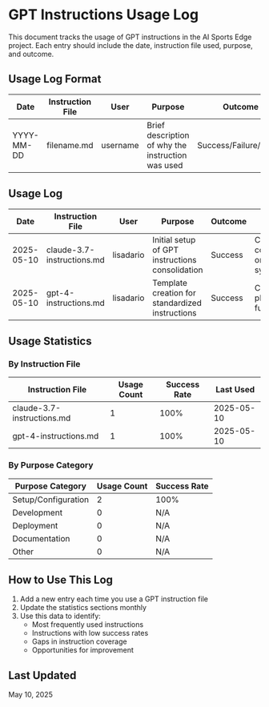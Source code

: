 # GPT Instructions Usage Log

This document tracks the usage of GPT instructions in the AI Sports Edge project. Each entry should include the date, instruction file used, purpose, and outcome.

## Usage Log Format

| Date | Instruction File | User | Purpose | Outcome | Notes |
|------|-----------------|------|---------|---------|-------|
| YYYY-MM-DD | filename.md | username | Brief description of why the instruction was used | Success/Failure/Partial | Any additional notes or observations |

## Usage Log

| Date | Instruction File | User | Purpose | Outcome | Notes |
|------|-----------------|------|---------|---------|-------|
| 2025-05-10 | claude-3.7-instructions.md | lisadario | Initial setup of GPT instructions consolidation | Success | Created comprehensive organization system |
| 2025-05-10 | gpt-4-instructions.md | lisadario | Template creation for standardized instructions | Success | Created placeholder for future use |

## Usage Statistics

### By Instruction File

| Instruction File | Usage Count | Success Rate | Last Used |
|-----------------|-------------|--------------|-----------|
| claude-3.7-instructions.md | 1 | 100% | 2025-05-10 |
| gpt-4-instructions.md | 1 | 100% | 2025-05-10 |

### By Purpose Category

| Purpose Category | Usage Count | Success Rate |
|------------------|-------------|--------------|
| Setup/Configuration | 2 | 100% |
| Development | 0 | N/A |
| Deployment | 0 | N/A |
| Documentation | 0 | N/A |
| Other | 0 | N/A |

## How to Use This Log

1. Add a new entry each time you use a GPT instruction file
2. Update the statistics sections monthly
3. Use this data to identify:
   - Most frequently used instructions
   - Instructions with low success rates
   - Gaps in instruction coverage
   - Opportunities for improvement

## Last Updated

May 10, 2025